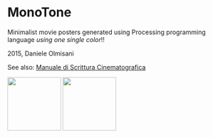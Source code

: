 # MonoTone
Minimalist movie posters generated using Processing programming language *using one single color*!!

2015, Daniele Olmisani

See also: [Manuale di Scrittura Cinematografica](https://github.com/mad4j/processing-movies/blob/master/manuale-di-programmazione-cinematografica/README.md)

<img src="https://github.com/mad4j/processing-movies/blob/master/mono-tone/hulk/hulk.png" width="120px">
<img src="https://github.com/mad4j/processing-movies/blob/master/mono-tone/avatar/avatar.png" width="120px">

